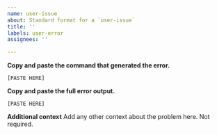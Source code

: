 ```yaml
---
name: user-issue
about: Standard format for a `user-issue`
title: ''
labels: user-error
assignees: ''

---
```


**Copy and paste the command that generated the error.**

```{python}
[PASTE HERE]
```

**Copy and paste the full error output.**

```{python}
[PASTE HERE]
```

**Additional context**
Add any other context about the problem here. Not required.

